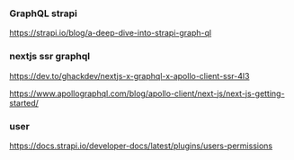 ### GraphQL strapi
https://strapi.io/blog/a-deep-dive-into-strapi-graph-ql

### nextjs ssr graphql
https://dev.to/ghackdev/nextjs-x-graphql-x-apollo-client-ssr-4l3

https://www.apollographql.com/blog/apollo-client/next-js/next-js-getting-started/
### user
https://docs.strapi.io/developer-docs/latest/plugins/users-permissions